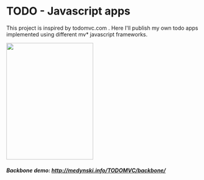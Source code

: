 # TODO - Javascript apps

This project is inspired by todomvc.com . Here I'll publish my own todo apps implemented using different mv* javascript frameworks.

<img src="http://medynski.info/todo.png" width="228" height="308">

##### Backbone demo: http://medynski.info/TODOMVC/backbone/
